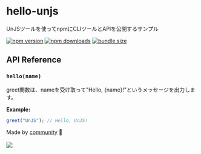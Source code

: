 # hello-unjs

UnJSツールを使ってnpmにCLIツールとAPIを公開するサンプル

<!-- automd:badges color="yellow" name="defu" bundlephobia packagephobia -->

[![npm version](https://img.shields.io/npm/v/defu?color=yellow)](https://npmjs.com/package/defu)
[![npm downloads](https://img.shields.io/npm/dm/defu?color=yellow)](https://npm.chart.dev/defu)
[![bundle size](https://img.shields.io/bundlephobia/minzip/defu?color=yellow)](https://bundlephobia.com/package/defu)

<!-- /automd -->

## API Reference

<!-- automd:jsdocs src="src/commands/hello.ts" headingLevel=2 -->

### `hello(name)`

greet関数は、nameを受け取って"Hello, {name}!"というメッセージを出力します。

**Example:**

```js
greet("UnJS"); // Hello, UnJS!
```

<!-- /automd -->

<!-- automd:contributors github -->

Made by [community](https://github.com/true/graphs/contributors) 💛
<br><br>
<a href="https://github.com/true/graphs/contributors">
<img src="https://contrib.rocks/image?repo=true" />
</a>

<!-- /automd -->
